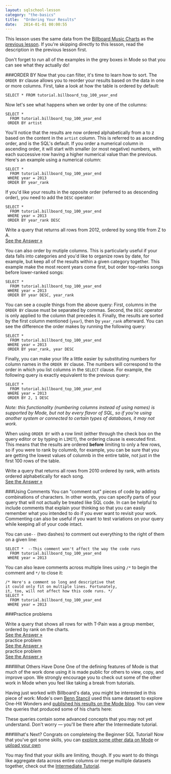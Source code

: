 ```yaml
---
layout: sqlschool-lesson
category: "the-basics"
title:  "Ordering Your Results"
date:   2014-01-01 00:00:55
---
```


This lesson uses the same data from the [Billboard Music Charts](http://www.billboard.com/charts) as the [previous lesson](/the-basics/logical-operators.html). If you're skipping directly to this lesson, read the description in the previous lesson first.

Don't forget to run all of the examples in the grey boxes in Mode so that you can see what they actually do!

###ORDER BY
Now that you can filter, it's time to learn how to sort. The `ORDER BY` clause allows you to reorder your results based on the data in one or more columns. First, take a look at how the table is ordered by default:

    SELECT * FROM tutorial.billboard_top_100_year_end

Now let's see what happens when we order by one of the columns:

    SELECT * 
      FROM tutorial.billboard_top_100_year_end
     ORDER BY artist

You'll notice that the results are now ordered alphabetically from a to z based on the content in the `artist` column. This is referred to as ascending order, and is the SQL's default. If you order a numerical column in ascending order, it will start with smaller (or most negative) numbers, with each successive row having a higher numerical value than the previous. Here's an example using a numerical column:

    SELECT * 
      FROM tutorial.billboard_top_100_year_end
     WHERE year = 2013
     ORDER BY year_rank

If you'd like your results in the opposite order (referred to as descending order), you need to add the `DESC` operator:

    SELECT * 
      FROM tutorial.billboard_top_100_year_end
     WHERE year = 2013
     ORDER BY year_rank DESC

<div class="practice-prob">
  Write a query that returns all rows from 2012, ordered by song title from Z to A.
</div>
<div class="practice-prob-answer">
  <a href="http://stealth.modeanalytics.com/tutorial/reports/bb73b574f95a" target="_blank">See the Answer &raquo;</a>
</div>

You can also order by mutiple columns. This is particularly useful if your data falls into categories and you'd like to organize rows by date, for example, but keep all of the results within a given category together. This example make the most recent years come first, but order top-ranks songs before lower-ranked songs:

    SELECT * 
      FROM tutorial.billboard_top_100_year_end
     WHERE year = 2013
     ORDER BY year DESC, year_rank

You can see a couple things from the above query: First, columns in the `ORDER BY` clause must be separated by commas. Second, the `DESC` operator is only applied to the column that precedes it. Finally, the results are sorted by the first column mentioned (`year`), then by `year_rank` afterward. You can see the difference the order makes by running the following query:

    SELECT * 
      FROM tutorial.billboard_top_100_year_end
     WHERE year = 2013
     ORDER BY year_rank, year DESC

Finally, you can make your life a little easier by substituting numbers for column names in the `ORDER BY` clause. The numbers will correspond to the order in which you list columns in the `SELECT` clause. For example, the following query is exactly equivalent to the previous query:

    SELECT * 
      FROM tutorial.billboard_top_100_year_end
     WHERE year = 2013
     ORDER BY 2, 1 DESC

*Note: this functionality (numbering columns instead of using names) is supported by Mode, but not by every flavor of SQL, so if you're using another system or connected to certain types of databases, it may not work.*

When using `ORDER BY` with a row limit (either through the check box on the query editor or by typing in `LIMIT`), the ordering clause is executed first. This means that the results are ordered **before** limiting to only a few rows, so if you were to rank by columnb, for example, you can be sure that you are getting the lowest values of columnb in the entire table, not just in the first 100 rows of the table.

<div class="practice-prob">
  Write a query that returns all rows from 2010 ordered by rank, with artists ordered alphabetically for each song.
</div>
<div class="practice-prob-answer">
  <a href="http://stealth.modeanalytics.com/tutorial/reports/1e40d45ef12f" target="_blank">See the Answer &raquo;</a>
</div>

###Using Comments
You can "comment out" pieces of code by adding combinations of characters. In other words, you can specify parts of your query that will not actually be treated like SQL code. In can be helpful to include comments that explain your thinking so that you can easily remember what you intended to do if you ever want to revisit your work. Commenting can also be useful if you want to test variations on your query while keeping all of your code intact. 

You can use`--` (two dashes)  to comment out everything to the right of them on a given line:

    SELECT *  --This comment won't affect the way the code runs
      FROM tutorial.billboard_top_100_year_end
     WHERE year = 2013

You can also leave comments across multiple lines using `/*` to begin the comment and `*/` to close it:

    /* Here's a comment so long and descriptive that
    it could only fit on multiple lines. Fortunately,
    it, too, will not affect how this code runs. */
    SELECT *
      FROM tutorial.billboard_top_100_year_end
     WHERE year = 2013

###Practice problems
<div class="practice-prob">
  Write a query that shows all rows for with T-Pain was a group member, ordered by rank on the charts.
</div>
<div class="practice-prob-answer">
  <a href="http://stealth.modeanalytics.com/tutorial/reports/e162590d4dd9">See the Answer &raquo;</a>
</div>

<div class="practice-prob">
  practice problem
</div>
<div class="practice-prob-answer">
  <a href="LINK">See the Answer &raquo;</a>
</div>

<div class="practice-prob">
  practice problem
</div>
<div class="practice-prob-answer">
  <a href="LINK">See the Answer &raquo;</a>
</div>

###What Others Have Done
One of the defining features of Mode is that much of the work done using it is made public for others to view, copy, and improve upon. We strongly encourage you to check out some of the other work in Mode when you feel like taking a break from tutorials.

Having just worked with Billboard's data, you might be interested in this piece of work: Mode's own [Benn Stancil](LINK) used this same dataset to explore One-Hit Wonders and [published his results on the Mode blog](http://blog.modeanalytics.com/one-hit-wonders/). You can view the queries that produced some of his charts here:

<!-- links to benn's billboard queries-->

These queries contain some advanced concepts that you may not yet understand. Don't worry &mdash; you'll be there after the Intermediate tutorial.

###What's Next?
Congrats on completeing the Beginner SQL Tutorial! Now that you've got some skills, you can [explore some other data on Mode](LINK) or [upload your own](LINK)

You may find that your skills are limiting, though. If you want to do things like aggregate data across entire columns or merge multiple datasets together, check out the [Intermediate Tutorial](/intermediate/aggregation-functions.html).
